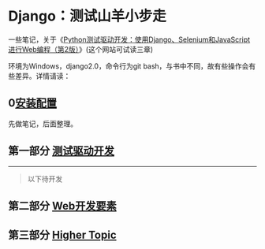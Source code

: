 # Django：测试山羊小步走

一些笔记，关于《[Python测试驱动开发：使用Django、Selenium和JavaScript进行Web编程（第2版）](http://www.ituring.com.cn/book/2052)》(这个网站可试读三章)

环境为Windows，django2.0，命令行为git bash，与书中不同，故有些操作会有些差异。详情请读：

## 0[安装配置](setup.md)

先做笔记，后面整理。

## 

## 第一部分 [测试驱动开发](P1TDD_DjangoBase/P1TDD.md)

---

> 以下待开发

## 第二部分 [Web开发要素]()

## 第三部分 [Higher Topic]()
